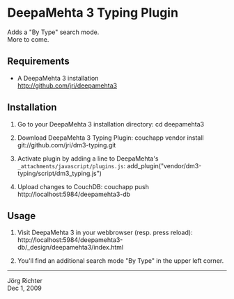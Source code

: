 
DeepaMehta 3 Typing Plugin
==========================

Adds a "By Type" search mode.  
More to come.


Requirements
------------

* A DeepaMehta 3 installation  
  <http://github.com/jri/deepamehta3>


Installation
------------

1.  Go to your DeepaMehta 3 installation directory:
        cd deepamehta3

2.  Download DeepaMehta 3 Typing Plugin:
        couchapp vendor install git://github.com/jri/dm3-typing.git

3.  Activate plugin by adding a line to DeepaMehta's `_attachments/javascript/plugins.js`:
        add_plugin("vendor/dm3-typing/script/dm3_typing.js")

4.  Upload changes to CouchDB:
        couchapp push http://localhost:5984/deepamehta3-db


Usage
-----

1.  Visit DeepaMehta 3 in your webbrowser (resp. press reload):
        http://localhost:5984/deepamehta3-db/_design/deepamehta3/index.html

2.  You'll find an additional search mode "By Type" in the upper left corner.  


------------
Jörg Richter  
Dec 1, 2009
